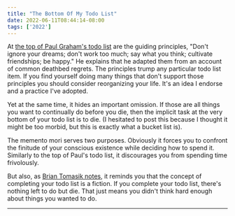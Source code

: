 ```yaml
---
title: "The Bottom Of My Todo List"
date: 2022-06-11T08:44:14-08:00
tags: ['2022']
---
```


At [the top of Paul Graham's todo list](http://paulgraham.com/todo.html) are the guiding principles, "Don't ignore your dreams; don't work too much; say what you think; cultivate friendships; be happy."
He explains that he adapted them from an account of common deathbed regrets.
The principles trump any particular todo list item.
If you find yourself doing many things that don't support those principles you should consider reorganizing your life.
It's an idea I endorse and a practice I've adopted.

Yet at the same time, it hides an important omission.
If those are all things you want to continually do before you die, then the implicit task at the very bottom of your todo list is to die.
(I hesitated to post this because I thought it might be too morbid, but this is exactly what a bucket list is).

The memento mori serves two purposes.
Obviously it forces you to confront the finitude of your conscious existence while deciding how to spend it.
Similarly to the top of Paul's todo list, it discourages you from spending time frivolously.

But also, as [Brian Tomasik notes](https://briantomasik.com/how-i-use-todo-lists/), it reminds you that the concept of completing your todo list is a fiction.
If you complete your todo list, there's nothing left to do but die.
That just means you didn't think hard enough about things you wanted to do.

---
